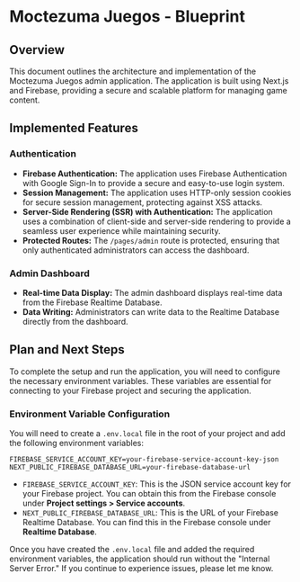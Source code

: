 # Moctezuma Juegos - Blueprint

## Overview

This document outlines the architecture and implementation of the Moctezuma Juegos admin application. The application is built using Next.js and Firebase, providing a secure and scalable platform for managing game content.

## Implemented Features

### Authentication

*   **Firebase Authentication:** The application uses Firebase Authentication with Google Sign-In to provide a secure and easy-to-use login system.
*   **Session Management:** The application uses HTTP-only session cookies for secure session management, protecting against XSS attacks.
*   **Server-Side Rendering (SSR) with Authentication:** The application uses a combination of client-side and server-side rendering to provide a seamless user experience while maintaining security.
*   **Protected Routes:** The `/pages/admin` route is protected, ensuring that only authenticated administrators can access the dashboard.

### Admin Dashboard

*   **Real-time Data Display:** The admin dashboard displays real-time data from the Firebase Realtime Database.
*   **Data Writing:** Administrators can write data to the Realtime Database directly from the dashboard.

## Plan and Next Steps

To complete the setup and run the application, you will need to configure the necessary environment variables. These variables are essential for connecting to your Firebase project and securing the application.

### Environment Variable Configuration

You will need to create a `.env.local` file in the root of your project and add the following environment variables:

```
FIREBASE_SERVICE_ACCOUNT_KEY=your-firebase-service-account-key-json
NEXT_PUBLIC_FIREBASE_DATABASE_URL=your-firebase-database-url
```

*   `FIREBASE_SERVICE_ACCOUNT_KEY`: This is the JSON service account key for your Firebase project. You can obtain this from the Firebase console under **Project settings > Service accounts**.
*   `NEXT_PUBLIC_FIREBASE_DATABASE_URL`: This is the URL of your Firebase Realtime Database. You can find this in the Firebase console under **Realtime Database**.

Once you have created the `.env.local` file and added the required environment variables, the application should run without the "Internal Server Error." If you continue to experience issues, please let me know.
